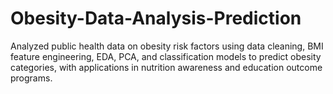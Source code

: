 # Obesity-Data-Analysis-Prediction
Analyzed public health data on obesity risk factors using data cleaning, BMI feature engineering, EDA, PCA, and classification models to predict obesity categories, with applications in nutrition awareness and education outcome programs.
